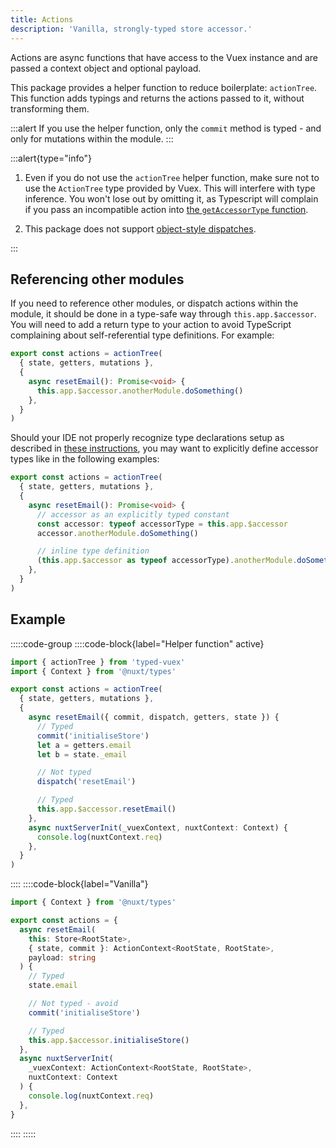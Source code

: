 ```yaml
---
title: Actions
description: 'Vanilla, strongly-typed store accessor.'
---
```


Actions are async functions that have access to the Vuex instance and are passed a context object and optional payload.

This package provides a helper function to reduce boilerplate: `actionTree`. This function adds typings and returns the actions passed to it, without transforming them.

:::alert
If you use the helper function, only the `commit` method is typed - and only for mutations within the module.
:::

:::alert{type="info"}

1. Even if you do not use the `actionTree` helper function, make sure not to use the `ActionTree` type provided by Vuex. This will interfere with type inference. You won't lose out by omitting it, as Typescript will complain if you pass an incompatible action into [the `getAccessorType` function](/getting-started-nuxt#add-type-definitions).

2. This package does not support [object-style dispatches](https://vuex.vuejs.org/guide/actions.html).

:::

## Referencing other modules

If you need to reference other modules, or dispatch actions within the module, it should be done in a type-safe way through `this.app.$accessor`. You will need to add a return type to your action to avoid TypeScript complaining about self-referential type definitions. For example:

```ts
export const actions = actionTree(
  { state, getters, mutations },
  {
    async resetEmail(): Promise<void> {
      this.app.$accessor.anotherModule.doSomething()
    },
  }
)
```

Should your IDE not properly recognize type declarations setup as described in [these instructions](/getting-started-nuxt#add-type-definitions),
you may want to explicitly define accessor types like in the following examples: 

```ts
export const actions = actionTree(
  { state, getters, mutations },
  {
    async resetEmail(): Promise<void> {
      // accessor as an explicitly typed constant
      const accessor: typeof accessorType = this.app.$accessor
      accessor.anotherModule.doSomething()

      // inline type definition
      (this.app.$accessor as typeof accessorType).anotherModule.doSomething()
    },
  }
)
```

## Example

:::::code-group
::::code-block{label="Helper function" active}

```ts
import { actionTree } from 'typed-vuex'
import { Context } from '@nuxt/types'

export const actions = actionTree(
  { state, getters, mutations },
  {
    async resetEmail({ commit, dispatch, getters, state }) {
      // Typed
      commit('initialiseStore')
      let a = getters.email
      let b = state._email

      // Not typed
      dispatch('resetEmail')

      // Typed
      this.app.$accessor.resetEmail()
    },
    async nuxtServerInit(_vuexContext, nuxtContext: Context) {
      console.log(nuxtContext.req)
    },
  }
)
```
::::
::::code-block{label="Vanilla"}
```ts
import { Context } from '@nuxt/types'

export const actions = {
  async resetEmail(
    this: Store<RootState>,
    { state, commit }: ActionContext<RootState, RootState>,
    payload: string
  ) {
    // Typed
    state.email

    // Not typed - avoid
    commit('initialiseStore')

    // Typed
    this.app.$accessor.initialiseStore()
  },
  async nuxtServerInit(
    _vuexContext: ActionContext<RootState, RootState>,
    nuxtContext: Context
  ) {
    console.log(nuxtContext.req)
  },
}
```
::::
:::::
